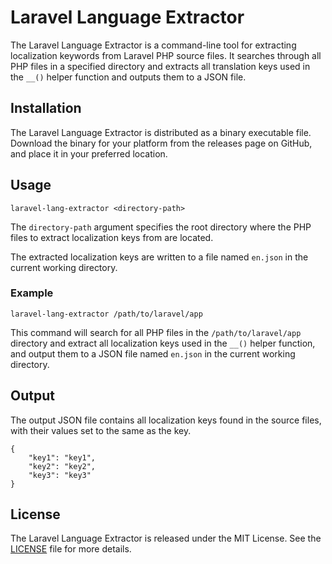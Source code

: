 # Laravel Language Extractor

The Laravel Language Extractor is a command-line tool for extracting localization keywords from Laravel PHP source files. It searches through all PHP files in a specified directory and extracts all translation keys used in the `__()` helper function and outputs them to a JSON file.

## Installation

The Laravel Language Extractor is distributed as a binary executable file. Download the binary for your platform from the releases page on GitHub, and place it in your preferred location.

## Usage

```
laravel-lang-extractor <directory-path>
```

The `directory-path` argument specifies the root directory where the PHP files to extract localization keys from are located.

The extracted localization keys are written to a file named `en.json` in the current working directory.

### Example

```
laravel-lang-extractor /path/to/laravel/app
```

This command will search for all PHP files in the `/path/to/laravel/app` directory and extract all localization keys used in the `__()` helper function, and output them to a JSON file named `en.json` in the current working directory.

## Output

The output JSON file contains all localization keys found in the source files, with their values set to the same as the key.

```
{
    "key1": "key1",
    "key2": "key2",
    "key3": "key3"
}
```

## License

The Laravel Language Extractor is released under the MIT License. See the [LICENSE](LICENSE) file for more details.